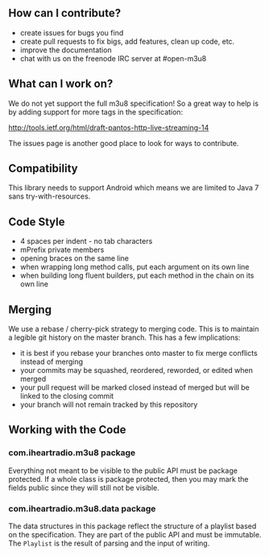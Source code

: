 ## How can I contribute?

* create issues for bugs you find
* create pull requests to fix bigs, add features, clean up code, etc.
* improve the documentation
* chat with us on the freenode IRC server at #open-m3u8

## What can I work on?

We do not yet support the full m3u8 specification! So a great way to help is by adding support for more tags in the specification:

http://tools.ietf.org/html/draft-pantos-http-live-streaming-14

The issues page is another good place to look for ways to contribute.

## Compatibility

This library needs to support Android which means we are limited to Java 7 sans try-with-resources.

## Code Style

* 4 spaces per indent - no tab characters
* mPrefix private members
* opening braces on the same line
* when wrapping long method calls, put each argument on its own line
* when building long fluent builders, put each method in the chain on its own line

## Merging

We use a rebase / cherry-pick strategy to merging code. This is to maintain a legible git history on the master branch. This has a few implications:

* it is best if you rebase your branches onto master to fix merge conflicts instead of merging
* your commits may be squashed, reordered, reworded, or edited when merged
* your pull request will be marked closed instead of merged but will be linked to the closing commit
* your branch will not remain tracked by this repository

## Working with the Code

### com.iheartradio.m3u8 package

Everything not meant to be visible to the public API must be package protected. If a whole class is package protected, then you may mark the fields public since they will still not be visible.

### com.iheartradio.m3u8.data package

The data structures in this package reflect the structure of a playlist based on the specification. They are part of the public API and must be immutable. The `Playlist` is the result of parsing and the input of writing.
